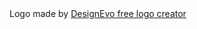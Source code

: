 
<div>Logo made by <a href="https://www.designevo.com/logo-maker/" title="Free Online Logo Maker">DesignEvo free logo creator</a></div>
